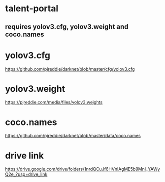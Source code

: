 # talent-portal
## requires yolov3.cfg, yolov3.weight and coco.names

# yolov3.cfg
https://github.com/pjreddie/darknet/blob/master/cfg/yolov3.cfg

# yolov3.weight
https://pjreddie.com/media/files/yolov3.weights

# coco.names
https://github.com/pjreddie/darknet/blob/master/data/coco.names

# drive link
https://drive.google.com/drive/folders/1nrdQCuJf6HVnlAgME5b9MnI_YAWyQ2e_?usp=drive_link
